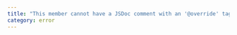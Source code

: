 ```yaml
---
title: "This member cannot have a JSDoc comment with an '@override' tag because its containing class '{0}' does not extend another class."
category: error
---
```

